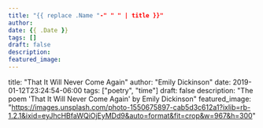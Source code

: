 ```yaml
---
title: "{{ replace .Name "-" " " | title }}"
author:
date: {{ .Date }}
tags: []
draft: false
description:
featured_image:
---
```

title: "That It Will Never Come Again"
author: "Emily Dickinson"
date: 2019-01-12T23:24:54-06:00
tags: ["poetry", "time"]
draft: false
description: "The poem 'That It Will Never Come Again' by Emily Dickinson"
featured_image: "https://images.unsplash.com/photo-1550675897-cab5d3c612a1?ixlib=rb-1.2.1&ixid=eyJhcHBfaWQiOjEyMDd9&auto=format&fit=crop&w=967&h=300"
